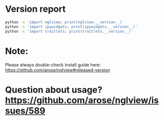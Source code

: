 # Version report

```bash
python -c 'import nglview; print(nglview.__version__)'
python -c 'import ipywidgets; print(ipywidgets.__version__)'
python -c 'import traitlets; print(traitlets.__version__)'
```
# Note:
Please always double-check install guide here: https://github.com/arose/nglview#released-version

# Question about usage? https://github.com/arose/nglview/issues/589
